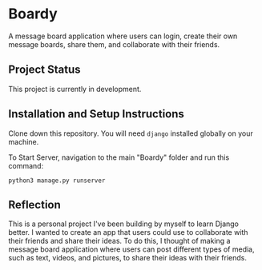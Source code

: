 # Boardy
A message board application where users can login, create their own message boards, share them, and collaborate with their friends.

## Project Status

This project is currently in development. 

## Installation and Setup Instructions

Clone down this repository. You will need `django` installed globally on your machine.

To Start Server, navigation to the main "Boardy" folder and run this command:

`python3 manage.py runserver`

## Reflection

This is a personal project I've been building by myself to learn Django better. I wanted to create an app that users could use to collaborate with their friends and share their ideas. To do this, I thought of making a message board application where users can post different types of media, such as text, videos, and pictures, to share their ideas with their friends.
